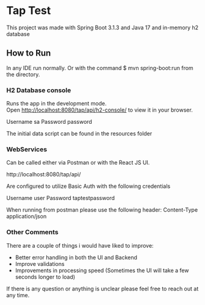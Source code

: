 # Tap Test

This project was made with Spring Boot 3.1.3 and Java 17
and in-memory h2 database

## How to Run

In any IDE run normally.
Or with the command $ mvn spring-boot:run from the directory.

### H2 Database console

Runs the app in the development mode.\
Open [http://localhost:8080/tap/api/h2-console/](http://localhost:8080/tap/api/h2-console/) to view it in your browser.

Username sa
Password password

The initial data script can be found in the resources folder

### WebServices

Can be called either via Postman or with the React JS UI.

http://localhost:8080/tap/api/

Are configured to utilize Basic Auth with the following credentials

Username user
Password taptestpassword

When running from postman please use the following header:
Content-Type application/json

### Other Comments

There are a couple of things i would have liked to improve:
- Better error handling in both the UI and Backend
- Improve validations
- Improvements in processing speed (Sometimes the UI will take a few seconds longer to load)

If there is any question or anything is unclear please feel free to reach out at any time.
